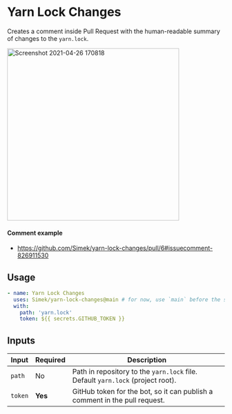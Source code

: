 # Yarn Lock Changes

Creates a comment inside Pull Request with the human-readable summary of changes to the `yarn.lock`.

<img width="398" alt="Screenshot 2021-04-26 170818" src="https://user-images.githubusercontent.com/719641/116106068-3051f880-a6b2-11eb-8f3f-33bb63e2aa1a.png">

#### Comment example
* https://github.com/Simek/yarn-lock-changes/pull/6#issuecomment-826911530

## Usage

```yml
- name: Yarn Lock Changes
  uses: Simek/yarn-lock-changes@main # for now, use `main` before the stable release will be published as `v1`
  with:
    path: 'yarn.lock'
    token: ${{ secrets.GITHUB_TOKEN }}
```

## Inputs

| Input | Required | Description |
| --- | --- | --- |
| `path` | No | Path in repository to the `yarn.lock` file. Default `yarn.lock` (project root). |
| `token` | **Yes** | GitHub token for the bot, so it can publish a comment in the pull request. |
